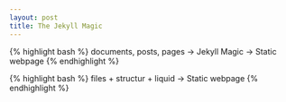 ```yaml
---
layout: post
title: The Jekyll Magic
---
```


{% highlight bash %} documents, posts, pages → Jekyll Magic → Static webpage {% endhighlight %}

{% highlight bash %} files + structur + liquid  → Static webpage {% endhighlight %}
